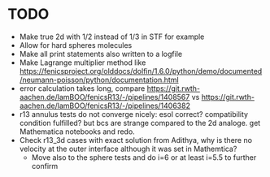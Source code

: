 # TODO

- Make true 2d with 1/2 instead of 1/3 in STF for example
- Allow for hard spheres molecules
- Make all print statements also written to a logfile
- Make Lagrange multiplier method like https://fenicsproject.org/olddocs/dolfin/1.6.0/python/demo/documented/neumann-poisson/python/documentation.html
- error calculation takes long, compare https://git.rwth-aachen.de/lamBOO/fenicsR13/-/pipelines/1408567 vs https://git.rwth-aachen.de/lamBOO/fenicsR13/-/pipelines/1406382
- r13 annulus tests do not converge nicely: esol correct? compatibility condition fulfilled? but bcs are strange compared to the 2d analoge. get Mathematica notebooks and redo.
- Check r13_3d cases with exact solution from Adithya, why is there no velocity at the outer interface although it was set in Mathemtica?
  - Move also to the sphere tests and do i=6 or at least i=5.5 to further confirm
